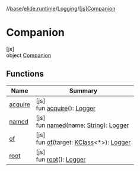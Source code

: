 //[base](../../../../index.md)/[elide.runtime](../../index.md)/[Logging](../index.md)/[[js]Companion](index.md)

# Companion

[js]\
object [Companion](index.md)

## Functions

| Name | Summary |
|---|---|
| [acquire](acquire.md) | [js]<br>fun [acquire](acquire.md)(): [Logger](../../../elide.runtime.js/-logger/index.md) |
| [named](named.md) | [js]<br>fun [named](named.md)(name: [String](https://kotlinlang.org/api/latest/jvm/stdlib/kotlin/-string/index.html)): [Logger](../../../elide.runtime.js/-logger/index.md) |
| [of](of.md) | [js]<br>fun [of](of.md)(target: [KClass](https://kotlinlang.org/api/latest/jvm/stdlib/kotlin.reflect/-k-class/index.html)&lt;*&gt;): [Logger](../../../elide.runtime.js/-logger/index.md) |
| [root](root.md) | [js]<br>fun [root](root.md)(): [Logger](../../../elide.runtime.js/-logger/index.md) |
